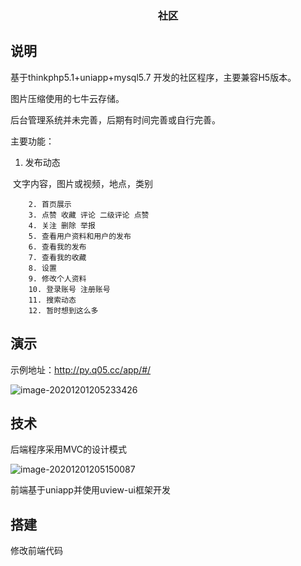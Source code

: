 
<h3 align="center">社区</h3>


## 说明

基于thinkphp5.1+uniapp+mysql5.7 开发的社区程序，主要兼容H5版本。

图片压缩使用的七牛云存储。

后台管理系统并未完善，后期有时间完善或自行完善。

主要功能：

1. 发布动态

​			文字内容，图片或视频，地点，类别

		2. 首页展示
  		3. 点赞 收藏 评论 二级评论 点赞
  		4. 关注 删除 举报
  		5. 查看用户资料和用户的发布
  		6. 查看我的发布
  		7. 查看我的收藏
  		8. 设置
  		9. 修改个人资料
  		10. 登录账号 注册账号
  		11. 搜索动态
  		12. 暂时想到这么多

## 演示

示例地址：http://py.q05.cc/app/#/

![image-20201201205233426](https://i.loli.net/2020/12/01/592qDXuopFLVOIN.png)

## 技术

后端程序采用MVC的设计模式

![image-20201201205150087](https://i.loli.net/2020/12/01/yHctFophfsSlkvW.png)



前端基于uniapp并使用uview-ui框架开发

## 搭建

修改前端代码